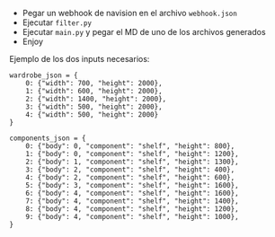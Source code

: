 - Pegar un webhook de navision en el archivo `webhook.json`
- Ejecutar `filter.py`
- Ejecutar `main.py` y pegar el MD de uno de los archivos generados
- Enjoy

Ejemplo de los dos inputs necesarios:

```
wardrobe_json = {
    0: {"width": 700, "height": 2000},
    1: {"width": 600, "height": 2000},
    2: {"width": 1400, "height": 2000},
    3: {"width": 500, "height": 2000},
    4: {"width": 500, "height": 2000}
}

components_json = {
    0: {"body": 0, "component": "shelf", "height": 800},
    1: {"body": 0, "component": "shelf", "height": 1200},
    2: {"body": 1, "component": "shelf", "height": 1300},
    3: {"body": 2, "component": "shelf", "height": 400},
    4: {"body": 2, "component": "shelf", "height": 600},
    5: {"body": 3, "component": "shelf", "height": 1600},
    6: {"body": 4, "component": "shelf", "height": 1600},
    7: {"body": 4, "component": "shelf", "height": 1400},
    8: {"body": 4, "component": "shelf", "height": 1200},
    9: {"body": 4, "component": "shelf", "height": 1000},
}
````
